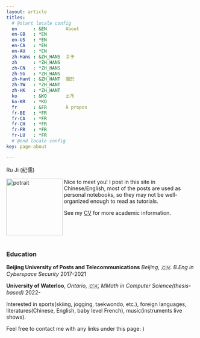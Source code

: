 ```yaml
---
layout: article
titles:
  # @start locale config
  en      : &EN       About
  en-GB   : *EN
  en-US   : *EN
  en-CA   : *EN
  en-AU   : *EN
  zh-Hans : &ZH_HANS  关于
  zh      : *ZH_HANS
  zh-CN   : *ZH_HANS
  zh-SG   : *ZH_HANS
  zh-Hant : &ZH_HANT  關於
  zh-TW   : *ZH_HANT
  zh-HK   : *ZH_HANT
  ko      : &KO       소개
  ko-KR   : *KO
  fr      : &FR       À propos
  fr-BE   : *FR
  fr-CA   : *FR
  fr-CH   : *FR
  fr-FR   : *FR
  fr-LU   : *FR
  # @end locale config
key: page-about

---
```


Ru Ji (纪儒)

 <img src="https://note.youdao.com/yws/api/personal/file/WEBe0a2716460dc22a668b4eb572b210eea?method=download&shareKey=eb992a107384976c7879a1668e2010be" width = "150"  alt="potrait" align=left />


Nice to meet you! I post in this site in Chinese/English, most of the posts are used as personal notebooks, so they may not be well-organized enough to read as tutorials.

See my [CV](https://github.com/Kindhearted57/CV/blob/master/cv-Eng/Ru-JI-cv.pdf) for more academic information. 
 <br /> <br /> <br /> <br /> <br />

### Education

**Beijing University of Posts and Telecommunications**  *Beijing, 🇨🇳. B.Eng in Cyberspace Security* 2017-2021


**University of Waterloo**, *Ontario, 🇨🇦, MMath in Computer Science(thesis-based)* 2022- 


Interested in sports(skiing, jogging, taekwondo, etc.), foreign languages, literatures(Chinese, English, baby level French), music(instruments live shows).


Feel free to contact me with any links under this page: )